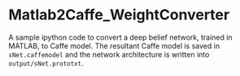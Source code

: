 # Matlab2Caffe_WeightConverter

A sample ipython code to convert a deep belief network, trained in MATLAB, to Caffe model.
The resultant Caffe model is saved in `sNet.caffemodel` and the network architecture is written into `output/sNet.prototxt`.
